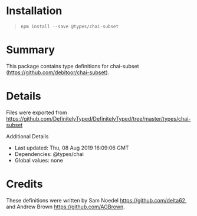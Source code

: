 # Installation
> `npm install --save @types/chai-subset`

# Summary
This package contains type definitions for chai-subset (https://github.com/debitoor/chai-subset).

# Details
Files were exported from https://github.com/DefinitelyTyped/DefinitelyTyped/tree/master/types/chai-subset

Additional Details
 * Last updated: Thu, 08 Aug 2019 16:09:06 GMT
 * Dependencies: @types/chai
 * Global values: none

# Credits
These definitions were written by Sam Noedel <https://github.com/delta62>, and Andrew Brown <https://github.com/AGBrown>.
